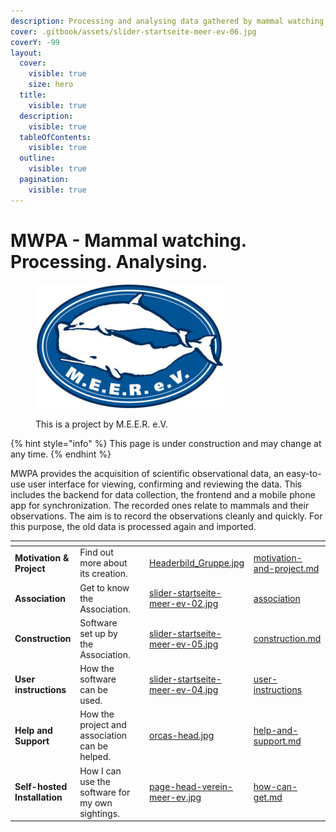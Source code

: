 ```yaml
---
description: Processing and analysing data gathered by mammal watching.
cover: .gitbook/assets/slider-startseite-meer-ev-06.jpg
coverY: -99
layout:
  cover:
    visible: true
    size: hero
  title:
    visible: true
  description:
    visible: true
  tableOfContents:
    visible: true
  outline:
    visible: true
  pagination:
    visible: true
---
```


# MWPA - Mammal watching. Processing. Analysing.

<figure><img src=".gitbook/assets/Meerlogo_rgb-300x198 (1).jpg" alt=""><figcaption><p>This is a project by M.E.E.R. e.V.</p></figcaption></figure>

{% hint style="info" %}
This page is under construction and may change at any time.
{% endhint %}

MWPA provides the acquisition of scientific observational data, an easy-to-use user interface for viewing, confirming and reviewing the data. This includes the backend for data collection, the frontend and a mobile phone app for synchronization. The recorded ones relate to mammals and their observations. The aim is to record the observations cleanly and quickly. For this purpose, the old data is processed again and imported.



<table data-view="cards"><thead><tr><th></th><th></th><th></th><th data-hidden data-card-cover data-type="files"></th><th data-hidden data-card-target data-type="content-ref"></th></tr></thead><tbody><tr><td><strong>Motivation &#x26; Project</strong></td><td>Find out more about its creation.</td><td></td><td><a href=".gitbook/assets/Headerbild_Gruppe.jpg">Headerbild_Gruppe.jpg</a></td><td><a href="mwpa-mammal-watching.-processing.-analysing./motivation-and-project.md">motivation-and-project.md</a></td></tr><tr><td><strong>Association</strong></td><td>Get to know the Association.</td><td></td><td><a href=".gitbook/assets/slider-startseite-meer-ev-02.jpg">slider-startseite-meer-ev-02.jpg</a></td><td><a href="mwpa-mammal-watching.-processing.-analysing./association/">association</a></td></tr><tr><td><strong>Construction</strong></td><td>Software set up by the Association.</td><td></td><td><a href=".gitbook/assets/slider-startseite-meer-ev-05.jpg">slider-startseite-meer-ev-05.jpg</a></td><td><a href="mwpa-mammal-watching.-processing.-analysing./construction.md">construction.md</a></td></tr><tr><td><strong>User instructions</strong></td><td>How the software can be used.</td><td></td><td><a href=".gitbook/assets/slider-startseite-meer-ev-04.jpg">slider-startseite-meer-ev-04.jpg</a></td><td><a href="mwpa-mammal-watching.-processing.-analysing./user-instructions/">user-instructions</a></td></tr><tr><td><strong>Help and Support</strong></td><td>How the project and association can be helped.</td><td></td><td><a href=".gitbook/assets/orcas-head.jpg">orcas-head.jpg</a></td><td><a href="mwpa-mammal-watching.-processing.-analysing./help-and-support.md">help-and-support.md</a></td></tr><tr><td><strong>Self-hosted Installation</strong></td><td>How I can use the software for my own sightings.</td><td></td><td><a href=".gitbook/assets/page-head-verein-meer-ev.jpg">page-head-verein-meer-ev.jpg</a></td><td><a href="mwpa-mammal-watching.-processing.-analysing./how-can-get.md">how-can-get.md</a></td></tr></tbody></table>
